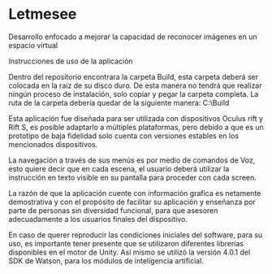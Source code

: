 # Letmesee
Desarrollo enfocado a mejorar la capacidad de reconocer imágenes en un espacio virtual

Instrucciones de uso de la aplicación

Dentro del repositorio encontrara la carpeta Build, esta carpeta deberá ser colocada en la raíz de su disco duro. De esta manera no tendrá que realizar ningún proceso de instalación, solo copiar y pegar la carpeta completa.
La ruta de la carpeta debería quedar de la siguiente manera:
C:\Build

Esta aplicación fue diseñada para ser utilizada con dispositivos Oculus rift y Rift S, es posible adaptarlo a múltiples plataformas, pero debido a que es un prototipo de baja fidelidad solo cuenta con versiones estables en los mencionados dispositivos.

La navegación a través de sus menús es por medio de comandos de Voz, esto quiere decir que en cada escena, el usuario deberá utilizar la instrucción en texto visible en su pantalla para proceder con cada screen.

La razón de que la aplicación cuente con información grafica es netamente demostrativa y con el propósito de facilitar su aplicación y enseñanza por parte de personas sin diversidad funcional, para que asesoren adecuadamente a los usuarios finales del dispositivo. 

En caso de querer reproducir las condiciones iniciales del software, para su uso, es importante tener presente que se utilizaron diferentes librerías disponibles en el motor de Unity.
Así mismo se utilizó la versión 4.0.1 del SDK de Watson, para los módulos de inteligencia artificial.

